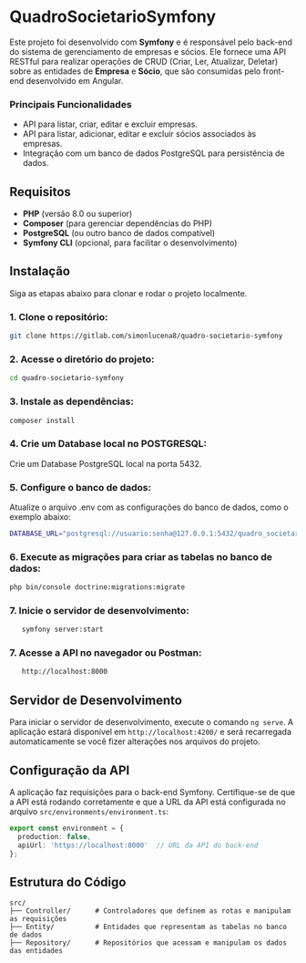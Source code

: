# QuadroSocietarioSymfony

Este projeto foi desenvolvido com **Symfony** e é responsável pelo back-end do sistema de gerenciamento de empresas e sócios. Ele fornece uma API RESTful para realizar operações de CRUD (Criar, Ler, Atualizar, Deletar) sobre as entidades de **Empresa** e **Sócio**, que são consumidas pelo front-end desenvolvido em Angular.

### Principais Funcionalidades

- API para listar, criar, editar e excluir empresas.
- API para listar, adicionar, editar e excluir sócios associados às empresas.
- Integração com um banco de dados PostgreSQL para persistência de dados.

## Requisitos

- **PHP** (versão 8.0 ou superior)
- **Composer** (para gerenciar dependências do PHP)
- **PostgreSQL** (ou outro banco de dados compatível)
- **Symfony CLI** (opcional, para facilitar o desenvolvimento)

## Instalação

Siga as etapas abaixo para clonar e rodar o projeto localmente.

### 1. Clone o repositório:
```bash
git clone https://gitlab.com/simonlucena8/quadro-societario-symfony
```

### 2. Acesse o diretório do projeto:
```bash
cd quadro-societario-symfony
```

### 3. Instale as dependências:
```bash
composer install
```
### 4. Crie um Database local no POSTGRESQL:
Crie um Database PostgreSQL local na porta 5432.

### 5. Configure o banco de dados:
Atualize o arquivo .env com as configurações do banco de dados, como o exemplo abaixo:
```bash
DATABASE_URL="postgresql://usuario:senha@127.0.0.1:5432/quadro_societario"
```

### 6. Execute as migrações para criar as tabelas no banco de dados:
```bash
php bin/console doctrine:migrations:migrate
```
### 7. Inicie o servidor de desenvolvimento:
``` bash
   symfony server:start
```
### 7. Acesse a API no navegador ou Postman:
```bash
   http://localhost:8000
```

## Servidor de Desenvolvimento

Para iniciar o servidor de desenvolvimento, execute o comando `ng serve`. A aplicação estará disponível em `http://localhost:4200/` e será recarregada automaticamente se você fizer alterações nos arquivos do projeto.

## Configuração da API

A aplicação faz requisições para o back-end Symfony. Certifique-se de que a API está rodando corretamente e que a URL da API está configurada no arquivo `src/environments/environment.ts`:
```typescript
export const environment = {
  production: false,
  apiUrl: 'https://localhost:8000'  // URL da API do back-end
};
```

## Estrutura do Código
```
src/
├── Controller/      # Controladores que definem as rotas e manipulam as requisições
├── Entity/          # Entidades que representam as tabelas no banco de dados
├── Repository/      # Repositórios que acessam e manipulam os dados das entidades
```
